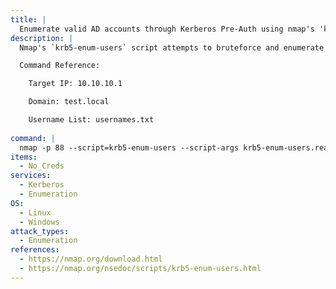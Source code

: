 ```yaml
---
title: |
  Enumerate valid AD accounts through Kerberos Pre-Auth using nmap's 'krb5-enum-users'
description: |
  Nmap's `krb5-enum-users` script attempts to bruteforce and enumerate valid Active Directory accounts through Kerberos Pre-Authentication. The following command will attempt to enumerate valid usernames given a list of usernames to try.

  Command Reference:

  	Target IP: 10.10.10.1

  	Domain: test.local

  	Username List: usernames.txt
    
command: |
  nmap -p 88 --script=krb5-enum-users --script-args krb5-enum-users.realm='test.local',userdb=usernames.txt 10.10.10.1
items:
  - No_Creds
services:
  - Kerberos
  - Enumeration
OS:
  - Linux
  - Windows
attack_types:
  - Enumeration
references:
  - https://nmap.org/download.html
  - https://nmap.org/nsedoc/scripts/krb5-enum-users.html
---
```

